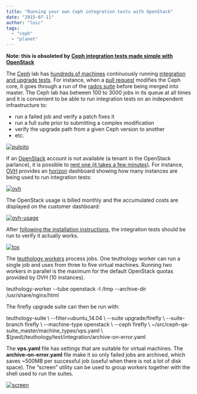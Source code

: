 ```yaml
---
title: "Running your own Ceph integration tests with OpenStack"
date: "2015-07-11"
author: "loic"
tags: 
  - "ceph"
  - "planet"
---
```


**Note: this is obsoleted by [Ceph integration tests made simple with OpenStack](http://dachary.org/?p=3828)**

The [Ceph](http://ceph.com/) lab has [hundreds of machines](http://pulpito.ceph.com/nodes/) continuously running [integration and upgrade tests](https://github.com/ceph/ceph-qa-suite). For instance, when a [pull request](https://github.com/ceph/ceph/pulls) modifies the Ceph core, it goes through a run of the [rados suite](https://github.com/ceph/ceph-qa-suite/tree/master/suites/rados) before being merged into master. The Ceph lab has between 100 to 3000 jobs in its queue at all times and it is convenient to be able to run integration tests on an independent infrastructure to:

- run a failed job and verify a patch fixes it
- run a full suite prior to submitting a complex modification
- verify the upgrade path from a given Ceph version to another
- etc.

[![](images/pulpito-1024x533.png "pulpito")](http://dachary.org/wp-uploads/2015/07/pulpito.png)

If an [OpenStack](http://openstack.org/) account is not available (a tenant in the OpenStack parlance), it is possible to [rent one (it takes a few minutes)](http://dachary.org/?p=3741). For instance, [OVH](https://www.ovh.com/fr/cloud/) provides an [horizon](https://launchpad.net/horizon) dashboard showing how many instances are being used to run integration tests:

[![](images/ovh-1024x579.png "ovh")](http://dachary.org/wp-uploads/2015/07/ovh.png)

The OpenStack usage is billed monthly and the accumulated costs are displayed on the customer dashboard:

[![](images/ovh-usage-1024x593.png "ovh-usage")](http://dachary.org/wp-uploads/2015/07/ovh-usage.png)  
  
After [following the installation instructions](https://github.com/dachary/teuthology/tree/wip-6502-openstack/#openstack-backend), the integration tests should be run to verify it actually works.

[![](images/tox.png "tox")](http://dachary.org/wp-uploads/2015/07/tox.png)

The [teuthology workers](https://github.com/ceph/teuthology/blob/master/scripts/worker.py#L12) process jobs. One teuthology worker can run a single job and uses from three to five virtual machines. Running two workers in parallel is the maximum for the default OpenStack quotas provided by OVH (10 instances).

teuthology-worker --tube openstack -l /tmp --archive-dir /usr/share/nginx/html

The firefly upgrade suite can then be run with:

teuthology-suite \\
  --filter=ubuntu\_14.04 \\
  --suite upgrade/firefly \\
  --suite-branch firefly \\
  --machine-type openstack \\
  --ceph firefly \\
  ~/src/ceph-qa-suite\_master/machine\_types/vps.yaml \\
  $(pwd)/teuthology/test/integration/archive-on-error.yaml

The **vps.yaml** file has settings that are suitable for virtual machines. The **archive-on-error.yaml** file make it so only failed jobs are archived, which saves ~500MB per successful job (useful when there is not a lot of disk space). The “screen” utility can be used to group workers together with the shell used to run the suites.

[![](images/screen-1024x329.png "screen")](http://dachary.org/wp-uploads/2015/07/screen.png)
